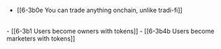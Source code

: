 - [[6-3b0e You can trade anything onchain, unlike tradi-fi]]
<br>
- [[6-3b1 Users become owners with tokens]]
- [[6-3b4b Users become marketers with tokens]]
